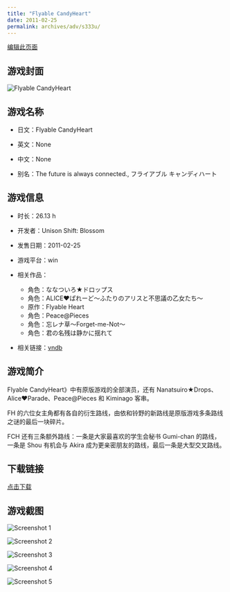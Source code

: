 ```yaml
---
title: "Flyable CandyHeart"
date: 2011-02-25
permalink: archives/adv/s333u/
---
```

[编辑此页面](https://github.com/ACG-3/ADV3-source/blob/main/source/_posts/Flyable%20CandyHeart.md)

## 游戏封面

![Flyable CandyHeart](https://pan.timero.xyz/d/onedrive/img_lib_001/Flyable%20CandyHeart_cover.avif)


## 游戏名称

- 日文：Flyable CandyHeart
- 英文：None
- 中文：None

- 别名：The future is always connected., フライアブル キャンディハート


## 游戏信息

- 时长：26.13 h
- 开发者：Unison Shift: Blossom
- 发售日期：2011-02-25
- 游戏平台：win
- 相关作品：
   - 角色：ななついろ★ドロップス
   - 角色：ALICE♥ぱれーど～ふたりのアリスと不思議の乙女たち～
   - 原作：Flyable Heart
   - 角色：Peace@Pieces
   - 角色：忘レナ草～Forget-me-Not～
   - 角色：君の名残は静かに揺れて

- 相关链接：[vndb](https://vndb.org/v5575)


## 游戏简介

Flyable CandyHeart》中有原版游戏的全部演员，还有 Nanatsuiro★Drops、Alice♥Parade、Peace@Pieces 和 Kiminago 客串。

FH 的六位女主角都有各自的衍生路线，由依和铃野的新路线是原版游戏多条路线之谜的最后一块碎片。

FCH 还有三条额外路线：一条是大家最喜欢的学生会秘书 Gumi-chan 的路线，一条是 Shou 有机会与 Akira 成为更亲密朋友的路线，最后一条是大型交叉路线。


## 下载链接

[点击下载](https://pan.timero.xyz/onedrive/adv_lib_001/Flyable%20CandyHeart)


## 游戏截图


![Screenshot 1](https://pan.timero.xyz/d/onedrive/img_lib_001/Flyable%20CandyHeart_Screenshot_1.avif)

![Screenshot 2](https://pan.timero.xyz/d/onedrive/img_lib_001/Flyable%20CandyHeart_Screenshot_2.avif)

![Screenshot 3](https://pan.timero.xyz/d/onedrive/img_lib_001/Flyable%20CandyHeart_Screenshot_3.avif)

![Screenshot 4](https://pan.timero.xyz/d/onedrive/img_lib_001/Flyable%20CandyHeart_Screenshot_4.avif)

![Screenshot 5](https://pan.timero.xyz/d/onedrive/img_lib_001/Flyable%20CandyHeart_Screenshot_5.avif)

